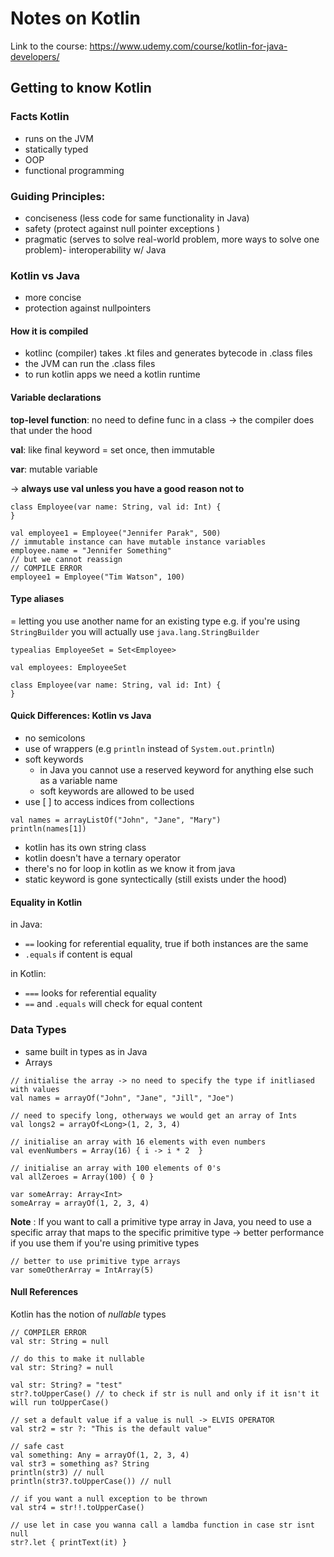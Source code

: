 # Notes on Kotlin

Link to the course: https://www.udemy.com/course/kotlin-for-java-developers/

## Getting to know Kotlin

### Facts Kotlin
- runs on the JVM
- statically typed
- OOP 
- functional programming

### Guiding Principles: 
- conciseness (less code for same functionality in Java)
- safety (protect against null pointer exceptions ) 
- pragmatic (serves to solve real-world problem, more ways to solve one problem)- interoperability w/ Java  

### Kotlin vs Java 
- more concise  
- protection against nullpointers

#### How it is compiled 
- kotlinc (compiler) takes .kt files and generates bytecode in .class files 
- the JVM can run the .class files 
- to run kotlin apps we need a kotlin runtime

#### Variable declarations

**top-level function**: no need to define func in a class -> the compiler does that under the hood

**val**: like final keyword = set once, then immutable 

**var**: mutable variable 

-> **always use val unless you have a good reason not to** 


```
class Employee(var name: String, val id: Int) {
}

val employee1 = Employee("Jennifer Parak", 500)
// immutable instance can have mutable instance variables
employee.name = "Jennifer Something"
// but we cannot reassign 
// COMPILE ERROR
employee1 = Employee("Tim Watson", 100)
```

#### Type aliases
= letting you use another name for an existing type e.g. if you're using `StringBuilder` you will actually use `java.lang.StringBuilder` 

```
typealias EmployeeSet = Set<Employee>

val employees: EmployeeSet

class Employee(var name: String, val id: Int) {
}
```

#### Quick Differences: Kotlin vs Java
- no semicolons
- use of wrappers (e.g `println` instead of `System.out.println`)
- soft keywords
	- in Java you cannot use a reserved keyword for anything else such as a variable name 
	- soft keywords are allowed to be used 
- use [ ] to access indices from collections 

```
val names = arrayListOf("John", "Jane", "Mary")
println(names[1])
```
- kotlin has its own string class 
- kotlin doesn't have a ternary operator 
- there's no for loop in kotlin as we know it from java 
- static keyword is gone syntectically (still exists under the hood) 

#### Equality in Kotlin 

in Java: 
- `==` looking for referential equality, true if both instances are the same
- `.equals` if content is equal 

in Kotlin: 
- `===` looks for referential equality
- `==` and `.equals` will check for equal content

### Data Types
- same built in types as in Java 
- Arrays
```
// initialise the array -> no need to specify the type if initliased with values
val names = arrayOf("John", "Jane", "Jill", "Joe")

// need to specify long, otherways we would get an array of Ints 
val longs2 = arrayOf<Long>(1, 2, 3, 4)

// initialise an array with 16 elements with even numbers
val evenNumbers = Array(16) { i -> i * 2  } 

// initialise an array with 100 elements of 0's 
val allZeroes = Array(100) { 0 } 

var someArray: Array<Int> 
someArray = arrayOf(1, 2, 3, 4)
```

**Note** : If you want to call a primitive type array in Java, you need to use a specific array that maps to the specific primitive type -> better performance if you use them if you're using primitive types

```
// better to use primitive type arrays 
var someOtherArray = IntArray(5)
```

#### Null References 

Kotlin has the notion of *nullable* types

```
// COMPILER ERROR
val str: String = null

// do this to make it nullable 
val str: String? = null

val str: String? = "test"
str?.toUpperCase() // to check if str is null and only if it isn't it will run toUpperCase()

// set a default value if a value is null -> ELVIS OPERATOR
val str2 = str ?: "This is the default value" 

// safe cast 
val something: Any = arrayOf(1, 2, 3, 4) 
val str3 = something as? String
println(str3) // null
println(str3?.toUpperCase()) // null

// if you want a null exception to be thrown 
val str4 = str!!.toUpperCase()

// use let in case you wanna call a lamdba function in case str isnt null
str?.let { printText(it) }
```